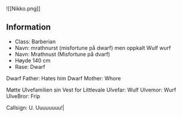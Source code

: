 ![[Nikko.png]]
## Information
- Class: Barberian
- Navn: mrathnurst (misfortune på dwarf) men oppkalt Wulf wurf
- Navn: Mrathnust (Misfortune på dvarf) 
- Høyde 140 cm
- Rase: Dwarf

Dwarf Father: Hates him
Dwarf Mother: Whore

Møtte Ulvefamilien sin Vest for Littlevale
Ulvefar: Wulf
Ulvemor: Wurf
UlveBror: Frip

Callsign: U. Uuuuuuuu!|